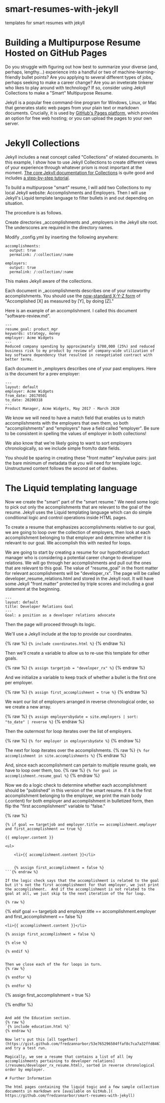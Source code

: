 # smart-resumes-with-jekyll
templates for  smart resumes with jekyll


# Building a Multipurpose Resume Hosted on GitHub Pages
Do you struggle with figuring out how best to summarize your diverse (and, perhaps, lengthy...) experience into a handful or two of machine-learning-friendly bullet points?
Are you applying to several different types of jobs, perhaps seeking to make a career change?
Are you an inveterate tinkerer who likes to play around with technology?
If so, consider using Jekyll Collections to make a "Smart" Multipurpose Resume.

Jekyll is a popular free command-line program for Windows, Linux, or Mac that generates static web pages from your plain text or markdown documents. Crucially, it is used by [GitHub's Pages platform](https://pages.github.com), which provides an option for free web hosting; or you can upload the pages to your own server.

# Jekyll Collections

Jekyll includes a neat concept called "Collections" of related documents.  In this example, I show how to use Jekyll Collections to create different views of your experience through whatever prism is most important at the moment.  [The core Jekyll documentation for Collections](https://jekyllrb.com/docs/collections/) is quite good and includes [a step-by-step tutorial](https://jekyllrb.com/docs/step-by-step/09-collections/).

To build a multipurpose "smart" resume, I will add two Collections to my local Jekyll website: Accomplishments and Employers. Then I will use Jekyll's Liquid template language to filter bullets in and out depending on situation.

The procedure is as follows.

Create directories _accomplishments and _employers in the Jekyll site root.  The underscores are required in the directory names.

Modify _config.yml by inserting the following anywhere:
```
accomplishments:
  output: true
  permalink: /:collection/:name

employers:
  output: true
  permalink: /:collection/:name

```
This makes Jekyll aware of the collections.

Each document in _accomplishments describes one of your noteworthy accomplishments. You should use the [now-standard X-Y-Z form](https://www.inc.com/bill-murphy-jr/google-recruiters-say-these-5-resume-tips-including-x-y-z-formula-will-improve-your-odds-of-getting-hired-at-google.html) of "Accomplished [X] as measured by [Y], by doing [Z]."

Here is an example of an accomplishment.  I called this document "software-review.md".
```
---
resume_goal: product_mgr
keywords: strategy, money
employer: Acme Widgets
---
Reduced company spending by approximately $700,000 (25%) and reduced business risk to my product by review of company-wide utilization of key software dependency that resulted in renegotiated contract with better terms.

```
Each document in _employers describes one of your past employers.  Here is the document for a prev employer:

```
---
layout: default
employer: Acme Widgets
from_date: 20170501
to_date: 20200318
---
Product Manager, Acme Widgets, May 2017 - March 2020
```
We know we will need to have a match field that enables us to match accomplishments with the employers that own them, so both "accomplishments" and "employers" have a field called "employer". Be sure to be consistent in spelling the values of employer in both collections!

We also know that we're likely going to want to sort employers chronologically, so we include simple from/to date fields.

You should be sparing in creating these "front matter" key/value pairs: just the bare minimum of metadata that you will need for template logic.  Unstructured content follows the second set of dashes.

# The Liquid templating language

Now we create the "smart" part of the "smart resume."  We need some logic to pick out only the accomplishments that are relevant to the goal of the resume.  Jekyll uses the Liquid templating language which can do simple conditional logic and control operations inside HTML pages. 

To create a resume that emphasizes accomplishments relative to our goal, we are going to loop over the collection of employers, then look at each accomplishment belonging to that employer and determine whether it is relevant to our goal.  We accomplish this with nested for loops.

We are going to start by creating a resume for our hypothetical product manager who is considering a potential career change to developer relations.  We will go through her accomplishments and pull out the ones that are relevant to this goal.  The value of "resume_goal" in the front matter for relevant accomplishments will be "developer_rx". The page will be called developer_resume_relations.html and stored in the Jekyll root.  It will have some Jekyll "front matter" protected by triple scores and including a goal statement at the beginning.

```
---
layout: default
title: Developer Relations Goal
---
Goal: a position as a developer relations advocate
```
Then the page will proceed through its logic.  

We'll use a Jekyll include at the top to provide our coordinates.

{% raw %}
`{% include coordinates.html %}`
{% endraw %}

Then we'll create a variable to allow us to re-use this template for other goals.

{% raw %}
`{% assign targetjob = "developer_rx" %}`
{% endraw %}

And we initialize a variable to keep track of whether a bullet is the first one per employer.

{% raw %}
`{% assign first_accomplishment = true %}`
{% endraw %}

We want our list of employers arranged in reverse chronological order, so we create a new array.

{% raw %}
`{% assign employersbydate = site.employers | sort: "to_date" | reverse %}`
{% endraw %}

Then the outermost for loop iterates over the list of employers.

{% raw %}
`{% for employer in employersbydate %}`
{% endraw %}

The next for loop iterates over the accomplishments.
{% raw %}
`{% for accomplishment in site.accomplishments %}`
{% endraw %}

And, since each accomplishment can pertain to multiple resume goals, we have to loop over them, too.
{% raw %}
`{% for goal in accomplishment.resume_goal %}`
{% endraw %}

Now we do a logic check to determine whether each accomplishment should be "published" in this version of the smart resume. If it is the first accomplishment belonging to the employer, we print the main body (.content) for both employer and accomplishment in bulletized form, then flip the "first accomplishment" variable to "false."

{% raw %}
```
{% if goal == targetjob and employer.title == accomplishment.employer and first_accomplishment == true %}

{{ employer.content }}

<ul>

    <li>{{ accomplishment.content }}</li>


    {% assign first_accomplishment = false %}
```{% endraw %}

If the logic check says that the accomplishment is related to the goal but it's not the first accomplishment for that employer, we just print the accomplishment.  And if the accomplishment is not related to the goal at all, we just skip to the next iteration of the for loop.

{% raw %}
```
{% elsif goal == targetjob and employer.title == accomplishment.employer and first_accomplishment == false %}

    <li>{{ accomplishment.content }}</li>

    {% assign first_accomplishment = false %}

    {% else %}

    {% endif %}
```{% endraw %}

Then we close each of the for loops in turn.
{% raw %}
```
    {% endfor %}

    {% endfor %}
</ul>

{% assign first_accomplishment = true %}

{% endfor %}
```{% endraw %}

And add the Education section.
{% raw %}
`{% include education.html %}`
{% endraw %}

Now let's put this [all together](https://gist.github.com/fredzannarbor/53e765296504ffaf8c7ca7a32ffd8467) and try a test run.  

Magically, we see a resume that contains a list of all [my accomplishments pertaining to developer relations](/resumes/developer_rx_resume.html), sorted in reverse chronological order by employer.

# Further Information

The html pages containing the liquid togic and a few sample collection documents in markdown are [available on GitHub.]( https://github.com/fredzannarbor/smart-resumes-with-jekyll)

